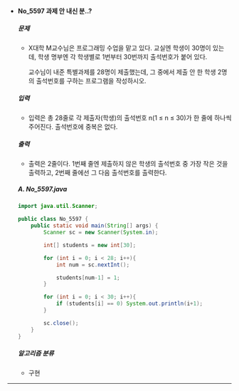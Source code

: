 - #### No_5597 과제 안 내신 분..?

  ##### 문제

  - X대학 M교수님은 프로그래밍 수업을 맡고 있다. 교실엔 학생이 30명이 있는데, 학생 명부엔 각 학생별로 1번부터 30번까지 출석번호가 붙어 있다.

    교수님이 내준 특별과제를 28명이 제출했는데, 그 중에서 제출 안 한 학생 2명의 출석번호를 구하는 프로그램을 작성하시오.

  ##### 입력

  - 입력은 총 28줄로 각 제출자(학생)의 출석번호 n(1 ≤ n ≤ 30)가 한 줄에 하나씩 주어진다. 출석번호에 중복은 없다.

  ##### 출력

  - 출력은 2줄이다. 1번째 줄엔 제출하지 않은 학생의 출석번호 중 가장 작은 것을 출력하고, 2번째 줄에선 그 다음 출석번호를 출력한다.

  ##### A. No_5597.java

  ```java
  import java.util.Scanner;
  
  public class No_5597 {
      public static void main(String[] args) {
          Scanner sc = new Scanner(System.in);
  
          int[] students = new int[30];
  
          for (int i = 0; i < 28; i++){
              int num = sc.nextInt();
  
              students[num-1] = 1;
          }
  
          for (int i = 0; i < 30; i++){
              if (students[i] == 0) System.out.println(i+1);
          }
  
          sc.close();
      }
  }
  ```
  
  ##### 알고리즘 분류
  
  - 구현

-----